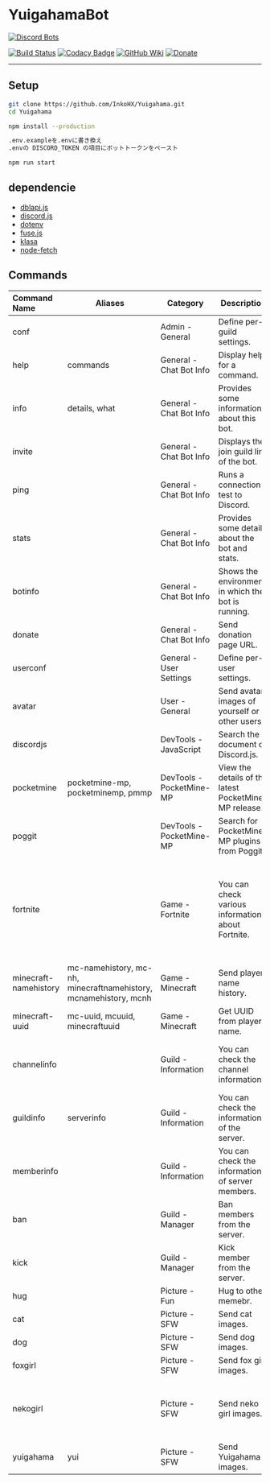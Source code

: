 # YuigahamaBot

[![Discord Bots](https://discordbots.org/api/widget/531097309748920371.svg)](https://discordbots.org/bot/531097309748920371)

[![Build Status](https://travis-ci.org/project-yuigahama/Yuigahama.svg?branch=master)](https://travis-ci.org/project-yuigahama/Yuigahama)
[![Codacy Badge](https://api.codacy.com/project/badge/Grade/2c27e30554a54614bce2a1ece507b02c)](https://www.codacy.com/app/InkoHX/Yuigahama?utm_source=github.com&amp;utm_medium=referral&amp;utm_content=InkoHX/Yuigahama&amp;utm_campaign=Badge_Grade)
[![GitHub Wiki](https://img.shields.io/badge/GitHub-Wiki-brightgreen.svg)](https://github.com/project-yuigahama/Yuigahama/wiki)
[![Donate](https://img.shields.io/badge/Donate-PayPal-green.svg)](https://paypal.me/pools/c/8e04hFkdhp)

---------------------------------------------------

## Setup

```bash
git clone https://github.com/InkoHX/Yuigahama.git
cd Yuigahama

npm install --production

.env.exampleを.envに書き換え
.envの DISCORD_TOKEN の項目にボットトークンをペースト

npm run start
```

## dependencie

* [dblapi.js](https://github.com/DiscordBotList/dblapi.js)
* [discord.js](https://github.com/discordjs/discord.js)
* [dotenv](https://github.com/motdotla/dotenv)
* [fuse.js](https://github.com/krisk/Fuse)
* [klasa](https://github.com/dirigeants/klasa/tree/master)
* [node-fetch](https://github.com/bitinn/node-fetch)

## Commands

| Command Name          | Aliases                                                      | Category                 | Description                                           | Extended Help                                                | Usage                                                        |
| :-------------------- | ------------------------------------------------------------ | ------------------------ | ----------------------------------------------------- | ------------------------------------------------------------ | ------------------------------------------------------------ |
| conf                  |                                                              | Admin - General          | Define per-guild settings.                            |                                                              | `yui!conf <set|show|remove|reset> (key:key) (value:value) [...]` |
| help                  | commands                                                     | General - Chat Bot Info  | Display help for a command.                           |                                                              | `yui!《help|commands》 (Command:command)`                    |
| info                  | details, what                                                | General - Chat Bot Info  | Provides some information about this bot.             |                                                              | `yui!《info|details|what》`                                  |
| invite                |                                                              | General - Chat Bot Info  | Displays the join guild link of the bot.              |                                                              | `yui!invite`                                                 |
| ping                  |                                                              | General - Chat Bot Info  | Runs a connection test to Discord.                    |                                                              | `yui!ping`                                                   |
| stats                 |                                                              | General - Chat Bot Info  | Provides some details about the bot and stats.        |                                                              | `yui!stats`                                                  |
| botinfo               |                                                              | General - Chat Bot Info  | Shows the environment in which the bot is running.    |                                                              | `yui!botinfo`                                                |
| donate                |                                                              | General - Chat Bot Info  | Send donation page URL.                               |                                                              | `yui!donate`                                                 |
| userconf              |                                                              | General - User Settings  | Define per-user settings.                             |                                                              | `yui!userconf <set|show|remove|reset> (key:key) (value:value) [...]` |
| avatar                |                                                              | User - General           | Send avatar images of yourself or other users.        |                                                              | `yui!avatar [user:user]`                                     |
| discordjs             |                                                              | DevTools - JavaScript    | Search the document of Discord.js.                    |                                                              | `yui!《discordjs|djs|djsdocs》 <commando|rpc|main:default> <query:string> [branch:string]` |
| pocketmine            | pocketmine-mp, pocketminemp, pmmp                            | DevTools - PocketMine-MP | View the details of the latest PocketMine-MP release. |                                                              | `yui!《pocketmine|pmmp|pocketmine-mp|pocketminemp》`         |
| poggit                |                                                              | DevTools - PocketMine-MP | Search for PocketMine-MP plugins from Poggit.         |                                                              | `yui!poggit <query:...string>`                               |
| fortnite              |                                                              | Game - Fortnite          | You can check various information about Fortnite.     | Older versions of plug-ins may appear in the search results. be careful. | `yui!fortnite <news|challenges>`                             |
| minecraft-namehistory | mc-namehistory, mc-nh, minecraftnamehistory, mcnamehistory, mcnh | Game - Minecraft         | Send player name history.                             |                                                              | `yui!《minecraft-namehistory|mc-namehistory|mc-nh|minecraftnamehistory|mcnamehistory|mcnh》 <name:string>` |
| minecraft-uuid        | mc-uuid, mcuuid, minecraftuuid                               | Game - Minecraft         | Get UUID from player name.                            |                                                              | `yui!《minecraft-uuid|mc-uuid|minecraftuuid|mcuuid》 <name:string>` |
| channelinfo           |                                                              | Guild - Information      | You can check the channel information.                | Only text and voice channels can be checked.                 | `yui!channelinfo <channel:channel>`                          |
| guildinfo             | serverinfo                                                   | Guild - Information      | You can check the information of the server.          |                                                              | `yui!《guildinfo|serverinfo》`                               |
| memberinfo            |                                                              | Guild - Information      | You can check the information of server members.      |                                                              | `yui!memberinfo <member:member>`                             |
| ban                   |                                                              | Guild - Manager          | Ban members from the server.                          |                                                              | `yui!ban <user:user> [days:int{1,7}] [reason:...string]`     |
| kick                  |                                                              | Guild - Manager          | Kick member from the server.                          |                                                              | `yui!kick <member:member> [reason:...string]`                |
| hug                   |                                                              | Picture - Fun            | Hug to other memebr.                                  |                                                              | `yui!hug <member:member>`                                    |
| cat                   |                                                              | Picture - SFW            | Send cat images.                                      |                                                              | `yui!cat`                                                    |
| dog                   |                                                              | Picture - SFW            | Send dog images.                                      |                                                              | `yui!dog`                                                    |
| foxgirl               |                                                              | Picture - SFW            | Send fox girl images.                                 |                                                              | `yui!foxgirl`                                                |
| nekogirl              |                                                              | Picture - SFW            | Send neko girl images.                                | If you add --gif, a GIF image will be sent.                  | `yui!nekogirl`                                               |
| yuigahama             | yui                                                          | Picture - SFW            | Send Yuigahama images.                                |                                                              | `yui!《yuigahama|yui》`                                      |